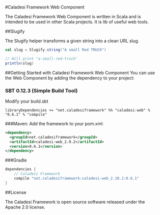 #Caladesi Framework Web Component

The Caladesi Framework Web Component is written in Scala and is intended to be used in other Scala projects. It is
lib of useful web tools.

##Slugify

The Slugify helper transforms a given string into a clean URL slug.

```scala
val slug = Slugify.string("A small Red TRUCK")

// Will print "a-small-red-truck"
println(slug)
```

##Getting Started with Caladesi Framework Web Component
You can use the Web Component by adding the dependency to your project:

### SBT 0.12.3 (Simple Build Tool)
Modify your build.sbt

    libraryDependencies += "net.caladesiframework" %% "caladesi-web" % "0.6.1" % "compile"

###Maven:
Add the framework to your pom.xml:

```xml
<dependency>
  <groupId>net.caladesiframework</groupId>
  <artifactId>caladesi-web_2.9.2</artifactId>
  <version>0.6.1</version>
</dependency>
```

###Gradle
```groovy
dependencies {
    // Caladesi Framework
    compile "net.caladesiframework:caladesi-web_2.10.1:0.6.1"
}
```

##License

The Caladesi Framework is open source software released under the Apache 2.0 license.
